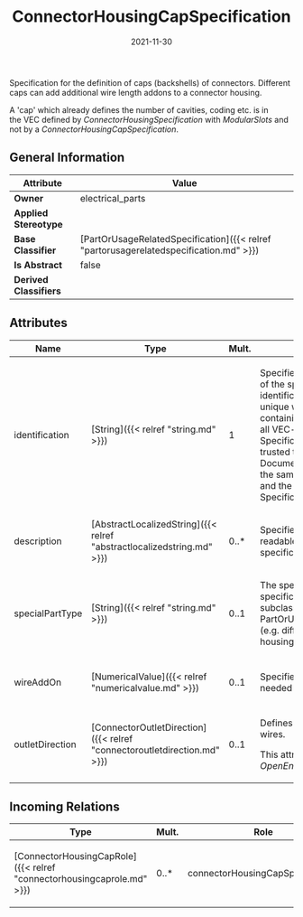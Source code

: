 ﻿---
title: ConnectorHousingCapSpecification
toc: false
type: specs
date: "2021-11-30"
draft: false
specification: VEC
version: 2.0.0-rc1
documentType: "Recommendation"
elementType: Class
classes:
  - ConnectorHousingCapSpecification
menu_name: vec-2.0.0-rc1
---
<p> Specification for the definition of caps (backshells) of connectors. Different caps can add additional wire length addons to a connector housing.      </p>      <p> A 'cap' which already defines the number of cavities, coding etc. is in the&#160;VEC&#160;defined by <i>ConnectorHousingSpecification</i> with <i>ModularSlots</i> and not by a <i>ConnectorHousingCapSpecification</i>.      </p>

## General Information

| Attribute               | Value |
|-------------------------|-------|
| **Owner**               | electrical_parts |
| **Applied Stereotype**  |   |
| **Base Classifier**     | [PartOrUsageRelatedSpecification]({{< relref "partorusagerelatedspecification.md" >}})<br/>  |
| **Is Abstract**         | false |
| **Derived Classifiers** |   |

## Attributes
|  Name  |  Type  |  Mult.  |  Description  |  Owning Classifier  |
|--------|--------|---------|---------------|--------------|
|identification | [String]({{< relref "string.md" >}}) | 1 | <p> Specifies a unique identification of the specification. The identification is guaranteed to be unique within the document containing the specification. For all VEC-documents a Specification-instance can be trusted to be identical if the DocumentVersion-instance is the same (see DocumentVersion) and the identification of the Specification is the same.      </p> | [Specification]({{< relref "specification.md" >}}) |
|description | [AbstractLocalizedString]({{< relref "abstractlocalizedstring.md" >}}) | 0..* | <p> Specifies additional, human readable information about the specification.      </p> | [Specification]({{< relref "specification.md" >}}) |
|specialPartType | [String]({{< relref "string.md" >}}) | 0..1 | <p>The specialPartType allows the specification of subclassifications for a PartOrUsageRelatedSpecification (e.g. different types of connector housings).  </p> | [PartOrUsageRelatedSpecification]({{< relref "partorusagerelatedspecification.md" >}}) |
|wireAddOn | [NumericalValue]({{< relref "numericalvalue.md" >}}) | 0..1 | <p> Specifies the wire length add on needed for the cap.      </p> | [ConnectorHousingCapSpecification]({{< relref "connectorhousingcapspecification.md" >}}) |
|outletDirection | [ConnectorOutletDirection]({{< relref "connectoroutletdirection.md" >}}) | 0..1 | <p> Defines the <i>OutletDirection</i> for wires.      </p>      <p> This attribute is defined as an <i>OpenEnumeration</i>.      </p> | [ConnectorHousingCapSpecification]({{< relref "connectorhousingcapspecification.md" >}}) |

##  Incoming Relations
|    Type  |   Mult.  |   Role    |   Mult.   |   Description  |
|----------|----------|-----------|-----------|----------------|
| [ConnectorHousingCapRole]({{< relref "connectorhousingcaprole.md" >}}) | 0..* | connectorHousingCapSpecification | 1 | <p> References the <i>ConnectorHousingCapSpecification </i>that is instanced by this <i>ConnectorHousingCapRole.</i>      </p> |
